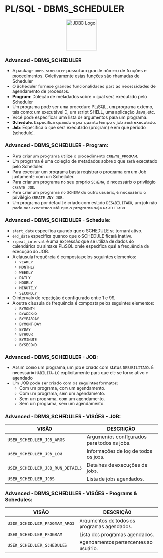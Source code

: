 # PL/SQL - DBMS_SCHEDULER

<div style="text-align:center;">
    <img src="https://5.imimg.com/data5/SELLER/Default/2022/7/FT/WW/IM/7756102/oracle-database-enterprise-edition-license-1-processor.png" alt="JDBC Logo" width="100" height="100">
</div>


### Advanced - DBMS_SCHEDULER
* A package `DBMS_SCHEDULER` possui um grande número de funções e procedimentos. Coletivamente estas funções são chamadas de Scheduler.
* O Scheduler fornece grandes funcionalidades para as necessidades de agendamento de processos.
* **Program**: Coleção de metadados sobre o qual será executado pelo Scheduler.
* Um programa pode ser uma procedure PL/SQL, um programa externo, tais como: um executável C, um script SHELL, uma aplicação Java, etc.
* Você pode especificar uma lista de argumentos para um programa.
* **Schedule**: Especifica quando e por quanto tempo o job será executado.
* **Job**: Especifica o que será executado (program) e em que período (schedule).

### Advanced - DBMS_SCHEDULER - Program:
* Para criar um programa utilize o procedimento `CREATE_PROGRAM`.
* Um programa é uma coleção de metadados sobre o que será executado pelo Scheduler.
* Para executar um programa basta registrar o programa em um Job juntamente com um Scheduler.
* Para criar um programa no seu próprio `SCHEMA`, é necessário o privilégio `CREATE JOB`.
* Para criar um programa no `SCHEMA` de outro usuário, é necessário o privilégio `CREATE ANY JOB`.
* Um programa por default é criado com estado `DESABILITADO`, um job não pode ser executado até que o programa seja `HABILITADO`.

### Advanced - DBMS_SCHEDULER - Schedule:
* `start_date` especifica quando que o SCHEDULE se tornará ativo.
* `end_date` especifica quando que o SCHEDULE ficará inativo.
* `repeat_interval` é uma expressão que se utiliza de dados do calendários ou sintaxe PL/SQL onde especifica qual a frequência de execução do JOB.
* A cláusula frequência é composta pelos seguintes elementos:
  * `YEARLY`
  * `MONTHLY`
  * `WEEKLY`
  * `DAILY`
  * `HOURLY`
  * `MINUTELY`
  * `SECONDLY`
* O intervalo de repetição é configurado entre 1 e 99.
* A outra cláusula de frequência é composta pelos seguintes elementos:
  * `BYMONTH`
  * `BYWEEKNO`
  * `BYYEARDAY`
  * `BYMONTHDAY`
  * `BYDAY`
  * `BYHOUR`
  * `BYMINUTE`
  * `BYSECOND`

### Advanced - DBMS_SCHEDULER - JOB:
* Assim como um programa, um job é criado com status `DESABILITADO`. É necessário `HABILITA-LO` explicitamente para que ele se torne ativo e agendado.
* Um JOB pode ser criado com os seguintes formatos:
  * Com um programa, com um agendamento.
  * Com um programa, sem um agendamento.
  * Sem um programa, com um agendamento.
  * Sem um programa, sem um agendamento.

### Advanced - DBMS_SCHEDULER - VISÕES - JOB:
| VISÃO       | DESCRIÇÃO       |
|----------------|----------------|
| `USER_SCHEDULER_JOB_ARGS`    | Argumentos configurados para todos os jobs.    |
| `USER_SCHEDULER_JOB_LOG`    | Informações de log de todos os jobs.    |
| `USER_SCHEDULER_JOB_RUN_DETAILS`    | Detalhes de execuções de jobs.    |
| `USER_SCHEDULER_JOBS`    | Lista de jobs agendados.  |

### Advanced - DBMS_SCHEDULER - VISÕES - Programs & Schedules:
| VISÃO       | DESCRIÇÃO       |
|----------------|----------------|
| `USER_SCHEDULER_PROGRAM_ARGS`    | Argumentos de todos os programas agendados.    |
| `USER_SCHEDULER_PROGRAM`    | Lista dos programas agendados.  |
| `USER_SCHEDULER_SCHEDULES`    | Agendamentos pertencentes ao usuário.    |
